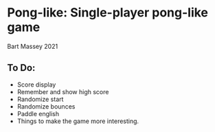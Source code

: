 # Pong-like: Single-player pong-like game
Bart Massey 2021

## To Do:

* Score display
* Remember and show high score
* Randomize start
* Randomize bounces
* Paddle english
* Things to make the game more interesting.
